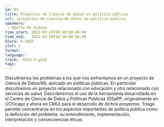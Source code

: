 ```yaml
---
id: B1
title: Proyectos de Ciencia de datos en política pública
url: /proyectos-de-ciencia-de-datos-en-politica-publica
speakers:
 - Adolfo De Unánue
time_start: 2022-03-29T09:40:00-06:00
time_end:   2021-03-29T10:20:00-06:00
block: b-2022
slot: 1
format: 
language: 
track:  data-4-good
tags:
---
```


Discutiremos los problemas a los que nos enfrentamos en un proyecto de Ciencia de Datos/ML aplicado en políticas públicas. En particular discutiremos un proyecto relacionado con educación y otro relacionado con servicios de salud. Describiremos el uso de la herramienta desarrollada en el Centro de Ciencia de Datos y Políticas Públicas (DSaPP, originalmente en UChicago y ahora en CMU) para el desarrollo de dichos proyectos. Triage permite concentrarse en los aspectos importantes de política pública como la definición del problema, su entendimiento, implementación, interpretación y consecuencias éticas.

